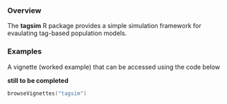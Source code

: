 ### Overview

The **tagsim** R package provides a simple simulation framework for evaulating
tag-based population models.

### Examples

A vignette (worked example) that can be accessed using the code below

**still to be completed**

```S
browseVignettes("tagsim")
```

